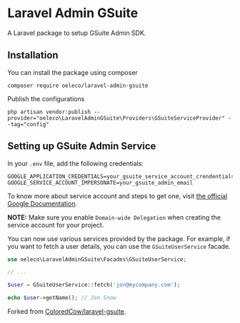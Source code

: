 # Laravel Admin GSuite
A Laravel package to setup GSuite Admin SDK.

## Installation
You can install the package using composer
```
composer require oeleco/laravel-admin-gsuite
```

Publish the configurations
```
php artisan vendor:publish --provider="oeleco\LaravelAdminGSuite\Providers\GSuiteServiceProvider" --tag="config"
```

## Setting up GSuite Admin Service
In your `.env` file, add the following credentials:
```
GOOGLE_APPLICATION_CREDENTIALS=your_gsuite_service_account_crendentials
GOOGLE_SERVICE_ACCOUNT_IMPERSONATE=your_gsuite_admin_email
```
To know more about service account and steps to get one, visit [the official Google Documentation](https://developers.google.com/identity/protocols/OAuth2ServiceAccount).

**NOTE:** Make sure you enable `Domain-wide Delegation` when creating the service account for your project.

You can now use various services provided by the package. For example, if you want to fetch a user details, you can use the `GSuiteUserService` facade.
```php
use oeleco\LaravelAdminGSuite\Facades\GSuiteUserService;

// ...

$user = GSuiteUserService::fetch('jon@mycompany.com');

echo $user->getName(); // Jon Snow
```

Forked from [ColoredCow/laravel-gsuite](https://github.com/ColoredCow/laravel-gsuite).
